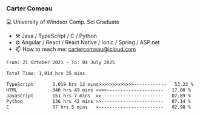 ### Carter Comeau

💻 University of Windsor Comp. Sci Graduate

- ⚒️ Java / TypeScript / C / Python
- ⚙️ Angular / React / React Native / Ionic / Spring / ASP.net
- 📫 How to reach me: cartercomeau@icloud.com

<!--START_SECTION:waka-->

```txt
From: 21 October 2021 - To: 04 July 2025

Total Time: 1,914 hrs 35 mins

TypeScript       1,019 hrs 12 mins>>>>>>>>>>>>>------------   53.23 %
HTML             340 hrs 49 mins >>>>---------------------   17.80 %
JavaScript       151 hrs 7 mins  >>-----------------------   07.89 %
Python           136 hrs 42 mins >>-----------------------   07.14 %
C                57 hrs 5 mins   >------------------------   02.98 %
```

<!--END_SECTION:waka-->
